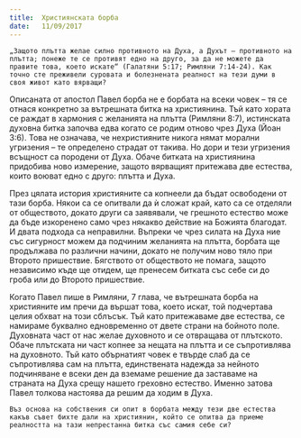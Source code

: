 ```yaml
---
title:  Християнската борба
date:   11/09/2017
---
```


`„Защото плътта желае силно противното на Духа, а Духът – противното на плътта; понеже те се противят едно на друго, за да не можете да правите това, което искате“ (Галатяни 5:17; Римляни 7:14-24). Как точно сте преживели суровата и болезнената реалност на тези думи в своя живот като вярващи?`

Описаната от апостол Павел борба не е борбата на всеки човек – тя се отнася конкретно за вътрешната битка на християнина. Тъй като хората се раждат в хармония с желанията на плътта (Римляни 8:7), истинската духовна битка започва едва когато се родим отново чрез Духа (Йоан 3:6). Това не означава, че нехристияните никога нямат морални угризения – те определено страдат от такива. Но дори и тези угризения всъщност са породени от Духа. Обаче битката на християнина придобива ново измерение, защото вярващият притежава две естества, които воюват едно с друго: плътта и Духа.

През цялата история християните са копнеели да бъдат освободени от тази борба. Някои са се опитвали да ѝ сложат край, като са се отделяли от обществото, докато други са заявявали, че грешното естество може да бъде изкоренено само чрез някакво действие на Божията благодат. И двата подхода са неправилни. Въпреки че чрез силата на Духа ние със сигурност можем да подчиним желанията на плътта, борбата ще продължава по различни начини, докато не получим ново тяло при Второто пришествие. Бягството от обществото не помага, защото независимо къде ще отидем, ще пренесем битката със себе си до гроба или до Второто пришествие.

Когато Павел пише в Римляни, 7 глава, че вътрешната борба на християните им пречи да вършат това, което искат, той подчертава целия обхват на този сблъсък. Тъй като притежаваме две естества, се намираме буквално едновременно от двете страни на бойното поле. Духовната част от нас желае духовното и се отвращава от плътското. Обаче плътската ни част копнее за нещата на плътта и се съпротивлява на духовното. Тъй като обърнатият човек е твърде слаб да се съпротивлява сам на плътта, единствената надежда за нейното подчиняване е всеки ден да вземаме решение да заставаме на страната на Духа срещу нашето греховно естество. Именно затова Павел толкова настоява да решим да ходим в Духа.

`Въз основа на собствения си опит в борбата между тези две естества какъв съвет бихте дали на християнин, който се опитва да приеме реалността на тази непрестанна битка със самия себе си?`